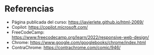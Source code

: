 # Referencias

- Página publicada del curso: https://javierlete.github.io/html-2069/
- Copilot: https://copilot.microsoft.com/
- FreeCodeCamp: https://www.freecodecamp.org/learn/2022/responsive-web-design/
- Chrome: https://www.google.com/googlebooks/chrome/index.html
- ContraChrome: https://contrachrome.com/comic/946/
